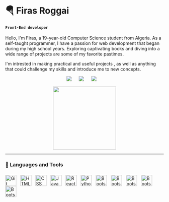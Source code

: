 # 🪂 Firas Roggai
**`Front-End developer`**
<br>
<br>
Hello, I'm Firas, a 19-year-old Computer Science student from Algeria. As a self-taught programmer, I have a passion for web development that began during my high school years. Exploring captivating books and diving into a wide range of projects are some of my favorite pastimes.

I'm intrested in making practical and useful projects , as well as anything that could challenge my skills and introduce me to new concepts.

<p align="center">
<a target="_blank" href="https://www.facebook.com/profile.php?id=100020563144969">
<img src="https://img.shields.io/badge/Facebook-0077B5?style=for-the-badge&logo=facebook&logoColor=white"/></a>
&nbsp;&nbsp;&nbsp;&nbsp;
<a href="mailto:firasreggai@gmail.com"><img src="https://img.shields.io/badge/Gmail-D14836?style=for-the-badge&logo=gmail&logoColor=white" /></a>
&nbsp;&nbsp;&nbsp;&nbsp;
<a href="https://discord.com/users/573895146588864525"><img src="https://img.shields.io/badge/Discord-5865F2?style=for-the-badge&logo=discord&logoColor=white" /></a>
&nbsp;&nbsp;&nbsp;&nbsp;
</p>
<div align="center" >
<img  src="https://i.ibb.co/Qj1yDt1/ezgif-com-gif-maker.gif" width="200" height="200">
</div>

---

### 🧰 Languages and Tools

###

<img align="left" alt="Git" width="35px" style="padding-right:10px;" src="https://cdn.jsdelivr.net/gh/devicons/devicon/icons/git/git-original.svg" />
<img align="left" alt="HTML" width="35px" style="padding-right:10px;" src="https://cdn.jsdelivr.net/gh/devicons/devicon/icons/html5/html5-plain.svg" />
<img align="left" alt="CSS" width="35px" style="padding-right:10px;" src="https://cdn.jsdelivr.net/gh/devicons/devicon/icons/css3/css3-plain.svg" />
<img align="left" alt="JavaScript" width="35px" style="padding-right:10px;" src="https://cdn.jsdelivr.net/gh/devicons/devicon/icons/javascript/javascript-plain.svg" />
<img align="left" alt="React" width="35px" style="padding-right:10px;" src="https://cdn.jsdelivr.net/gh/devicons/devicon/icons/react/react-original.svg" />
<img align="left" alt="Python" width="35px" style="padding-right:10px;" src="https://cdn.jsdelivr.net/gh/devicons/devicon/icons/python/python-original.svg" />
<img align="left" alt="Bootstrap" width="35px" style="padding-right:10px;" src="https://cdn.jsdelivr.net/gh/devicons/devicon/icons/bootstrap/bootstrap-original.svg" />
<img align="left" alt="Bootstrap" width="35px" style="padding-right:10px;" src="https://cdn.jsdelivr.net/gh/devicons/devicon/icons/sass/sass-original.svg" />
<img align="left" alt="Bootstrap" width="35px" style="padding-right:10px;" src="https://cdn.jsdelivr.net/gh/devicons/devicon/icons/tailwindcss/tailwindcss-plain.svg" />
<img align="left" alt="Bootstrap" width="35px" style="padding-right:10px;" src="https://cdn.jsdelivr.net/gh/devicons/devicon/icons/figma/figma-original.svg" />
<img align="left" alt="Bootstrap" width="35px" style="padding-right:10px;" src="https://cdn.jsdelivr.net/gh/devicons/devicon/icons/selenium/selenium-original.svg" />

<br />
